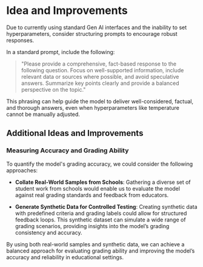 # Idea and Improvements

Due to currently using standard Gen AI interfaces and the inability to set hyperparameters, consider structuring prompts to encourage robust responses.

In a standard prompt, include the following:

> "Please provide a comprehensive, fact-based response to the following question. Focus on well-supported information, include relevant data or sources where possible, and avoid speculative answers. Summarize key points clearly and provide a balanced perspective on the topic."

This phrasing can help guide the model to deliver well-considered, factual, and thorough answers, even when hyperparameters like temperature cannot be manually adjusted.

## Additional Ideas and Improvements

### Measuring Accuracy and Grading Ability

To quantify the model's grading accuracy, we could consider the following approaches:

- **Collate Real-World Samples from Schools**: Gathering a diverse set of student work from schools would enable us to evaluate the model against real grading standards and feedback from educators.
  
- **Generate Synthetic Data for Controlled Testing**: Creating synthetic data with predefined criteria and grading labels could allow for structured feedback loops. This synthetic dataset can simulate a wide range of grading scenarios, providing insights into the model’s grading consistency and accuracy.

By using both real-world samples and synthetic data, we can achieve a balanced approach for evaluating grading ability and improving the model’s accuracy and reliability in educational settings.
